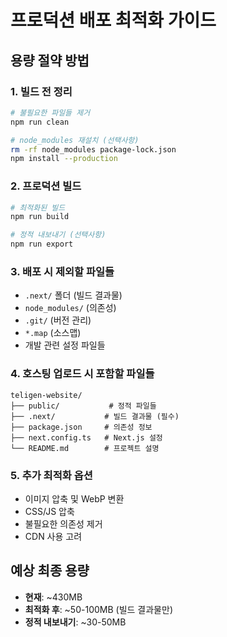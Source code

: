 # 프로덕션 배포 최적화 가이드

## 용량 절약 방법

### 1. 빌드 전 정리

```bash
# 불필요한 파일들 제거
npm run clean

# node_modules 재설치 (선택사항)
rm -rf node_modules package-lock.json
npm install --production
```

### 2. 프로덕션 빌드

```bash
# 최적화된 빌드
npm run build

# 정적 내보내기 (선택사항)
npm run export
```

### 3. 배포 시 제외할 파일들

- `.next/` 폴더 (빌드 결과물)
- `node_modules/` (의존성)
- `.git/` (버전 관리)
- `*.map` (소스맵)
- 개발 관련 설정 파일들

### 4. 호스팅 업로드 시 포함할 파일들

```
teligen-website/
├── public/           # 정적 파일들
├── .next/           # 빌드 결과물 (필수)
├── package.json     # 의존성 정보
├── next.config.ts   # Next.js 설정
└── README.md        # 프로젝트 설명
```

### 5. 추가 최적화 옵션

- 이미지 압축 및 WebP 변환
- CSS/JS 압축
- 불필요한 의존성 제거
- CDN 사용 고려

## 예상 최종 용량

- **현재**: ~430MB
- **최적화 후**: ~50-100MB (빌드 결과물만)
- **정적 내보내기**: ~30-50MB
